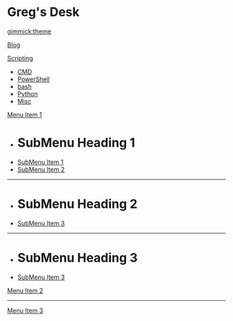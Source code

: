 # Greg's Desk

[gimmick:theme](slate)

[Blog](pages/blog.md)

[Scripting]()

  * [CMD](subitem1.md)
  * [PowerShell](subitem2.md)
  * [bash](subitem1.md)
  * [Python](subitem1.md)
  * [Misc](subitem1.md)

[Menu Item 1]()

  * # SubMenu Heading 1
  * [SubMenu Item 1](subitem1.md)
  * [SubMenu Item 2](subitem2.md)
  - - - -
  * # SubMenu Heading 2
  * [SubMenu Item 3](subitem3.md)
  - - - -
  * # SubMenu Heading 3
  * [SubMenu Item 3](subitem3.md)

[Menu Item 2](item2.md)
- - - -
[Menu Item 3](item3.md)
